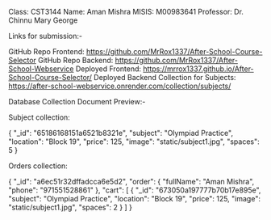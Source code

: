 Class: CST3144
Name: Aman Mishra
MISIS: M00983641
Professor: Dr. Chinnu Mary George

Links for submission:-

GitHub Repo Frontend: https://github.com/MrRox1337/After-School-Course-Selector
GitHub Repo Backend: https://github.com/MrRox1337/After-School-Webservice
Deployed Frontend: https://mrrox1337.github.io/After-School-Course-Selector/
Deployed Backend Collection for Subjects: https://after-school-webservice.onrender.com/collection/subjects/

Database Collection Document Preview:-

Subject collection:

{
"\_id": "65186168151a6521b8321e",
"subject": "Olympiad Practice",
"location": "Block 19",
"price": 125,
"image": "static/subject1.jpg",
"spaces": 5
}

Orders collection:

{
"\_id": "a6ec51r32dffadcca6e5d2",
"order": {
"fullName": "Aman Mishra",
"phone": "971551528861"
},
"cart": [
{
"_id": "673050a197777b70b17e895e",
"subject": "Olympiad Practice",
"location": "Block 19",
"price": 125,
"image": "static/subject1.jpg",
"spaces": 2
}
]
}
